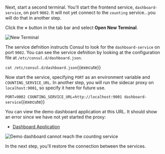 Next, start a second terminal. You'll start the frontend service, `dashboard-service`, on port `9002`. It will not yet connect to the `counting` service...you will do that in another step.

Click the **+** button in the tab bar and select **Open New Terminal**.

<img src="https://education-yh.s3-us-west-2.amazonaws.com/screenshots/ops-another-terminal.png" alt="New Terminal" title="New Terminal">

The service defnition instructs Consul to look for the `dashboard-service` on port `9002`. You can see the service defnition by looking at the configuration file at `/etc/consul.d/dashboard.json`.

`cat /etc/consul.d/dashboard.json`{{execute}}

Now start the service, specifying `PORT` as an environment variable and `COUNTING_SERVICE_URL`. In another step, you will run the sidecar proxy on `localhost:9001`, so specify it here for future use.

`PORT=9002 COUNTING_SERVICE_URL=http://localhost:9001 dashboard-service`{{execute}}

You can view the demo dashboard application at this URL. It should show an error since we have not yet started the proxy:

- [Dashboard Application](https://[[HOST_SUBDOMAIN]]-9002-[[KATACODA_HOST]].environments.katacoda.com/)

<img src="https://hashicorp-education.s3-us-west-2.amazonaws.com/katacoda/consul-connect/images/3-3-dashboard-unreachable.png" alt="Demo dashboard cannot reach the counting service" title="Demo dashboard cannot reach the counting service">

In the next step, you'll restore the connection between the services.
